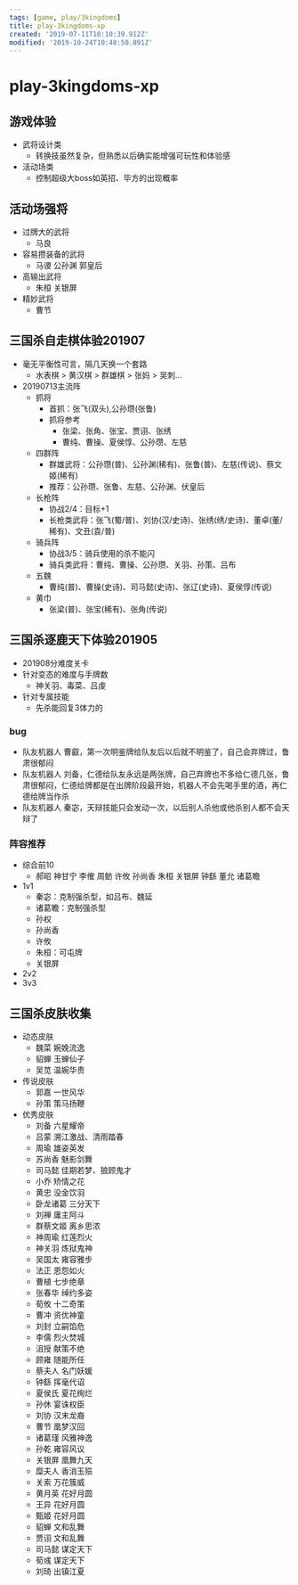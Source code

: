 ```yaml
---
tags: [game, play/3kingdoms]
title: play-3kingdoms-xp
created: '2019-07-11T10:10:39.912Z'
modified: '2019-10-24T10:48:50.891Z'
---
```


# play-3kingdoms-xp

## 游戏体验
- 武将设计类
    - 转换技虽然复杂，但熟悉以后确实能增强可玩性和体验感
- 活动场类
    - 控制超级大boss如英招、毕方的出现概率

## 活动场强将
- 过牌大的武将
    - 马良
- 容易攒装备的武将
    - 马谡 公孙渊 郭皇后
- 高输出武将
    - 朱桓 关银屏
- 精妙武将
    - 曹节

## 三国杀自走棋体验201907
- 毫无平衡性可言，隔几天换一个套路
    - 水表棋 > 黄汉棋 > 群雄棋 > 张妈 > 吴刺...
- 20190713主流阵
    - 抓将
        - 首抓：张飞(双头),公孙瓒(张鲁)
        - 抓将参考
            - 张梁、张角、张宝、贾诩、张绣
            - 曹纯、曹操、夏侯惇、公孙瓒、左慈
    - 四群阵
        - 群雄武将：公孙瓒(普)、公孙渊(稀有)、张鲁(普)、左慈(传说)、蔡文姬(稀有)
        - 推荐：公孙瓒、张鲁、左慈、公孙渊、伏皇后
    - 长枪阵
        - 协战2/4：目标+1
        - 长枪类武将：张飞(蜀/普)、刘协(汉/史诗)、张绣(绣/史诗)、董卓(董/稀有)、文丑(袁/普)
    - 骑兵阵
        - 协战3/5：骑兵使用的杀不能闪
        - 骑兵类武将：曹纯、曹操、公孙瓒、关羽、孙策、吕布
    - 五魏
        - 曹纯(普)、曹操(史诗)、司马懿(史诗)、张辽(史诗)、夏侯惇(传说)
    - 黄巾
        - 张梁(普)、张宝(稀有)、张角(传说)

## 三国杀逐鹿天下体验201905 
- 201908分难度关卡
- 针对变态的难度与手牌数  
    - 神关羽、毒菜、吕虔
- 针对专属技能
    - 先杀能回复3体力的

### bug
- 队友机器人 曹叡，第一次明鉴牌给队友后以后就不明鉴了，自己会弃牌过，鲁肃很郁闷
- 队友机器人 刘备，仁德给队友永远是两张牌，自己弃牌也不多给仁德几张，鲁肃很郁闷，仁德给牌都是在出牌阶段最开始，机器人不会先喝手里的酒，再仁德给牌当作杀
- 队友机器人 秦宓，天辩技能只会发动一次，以后别人杀他或他杀别人都不会天辩了

### 阵容推荐
- 综合前10
    - 郝昭 神甘宁 李傕 周鲂 许攸 孙尚香 朱桓 关银屏 钟繇 董允 诸葛瞻
- 1v1
    - 秦宓：克制强杀型，如吕布、魏延
    - 诸葛瞻：克制强杀型
    - 孙权
    - 孙尚香
    - 许攸
    - 朱桓：可屯牌
    - 关银屏
- 2v2
- 3v3


## 三国杀皮肤收集
- 动态皮肤
    - 魏菜 婉娩流逸
    - 貂蝉 玉蝉仙子
    - 吴苋 温婉华贵
- 传说皮肤
    - 郭嘉 一世风华
    - 孙策 策马扬鞭
- 优秀皮肤
    - 刘备 六星耀帝
    - 吕蒙 溯江激战、清雨踏春
    - 周瑜 雄姿英发 
    - 苏尚香 魅影剑舞
    - 司马懿 佳期若梦、狼顾鬼才
    - 小乔 矫情之花 
    - 黄忠 没金饮羽 
    - 卧龙诸葛 三分天下 
    - 刘禅 庸主阿斗
    - 群蔡文姬 离乡思浓
    - 神周瑜 红莲烈火
    - 神关羽 炼狱鬼神
    - 吴国太 雍容雅步 
    - 法正 恩怨如火
    - 曹植 七步绝章 
    - 张春华 绰约多姿
    - 荀攸 十二奇策    
    - 曹冲 资优神童
    - 刘封 立嗣馅危
    - 李儒 烈火焚城
    - 沮授 献策不绝
    - 顾雍 随能所任
    - 蔡夫人 名门妖媛
    - 钟繇 挥毫代诏
    - 夏侯氏 夏花绚烂 
    - 孙休 宴诛权臣
    - 刘协 汉末龙裔
    - 曹节 凰梦汉回
    - 诸葛瑾 风雅神逸 
    - 孙乾 雍容风议
    - 关银屏 凰舞九天
    - 糜夫人 香消玉殒
    - 关索 万花簇威
    - 黄月英 花好月圆
    - 王异 花好月圆 
    - 甄姬 花好月圆
    - 貂蝉 文和乱舞
    - 贾诩 文和乱舞
    - 司马懿 谋定天下
    - 荀彧 谋定天下
    - 刘琦 出镇江夏

